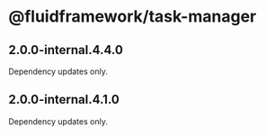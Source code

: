 # @fluidframework/task-manager

## 2.0.0-internal.4.4.0

Dependency updates only.

## 2.0.0-internal.4.1.0

Dependency updates only.
